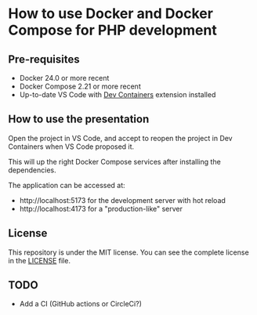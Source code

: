 # How to use Docker and Docker Compose for PHP development

## Pre-requisites

- Docker 24.0 or more recent
- Docker Compose 2.21 or more recent
- Up-to-date VS Code with [Dev Containers](https://marketplace.visualstudio.com/items?itemName=ms-vscode-remote.remote-containers) extension installed

## How to use the presentation

Open the project in VS Code, and accept to reopen the project in Dev Containers when VS Code proposed it.

This will up the right Docker Compose services after installing the dependencies.

The application can be accessed at:
- http://localhost:5173 for the development server with hot reload
- http://localhost:4173 for a "production-like" server

## License

This repository is under the MIT license. You can see the complete license in the [LICENSE](./LICENSE) file.

## TODO

- Add a CI (GitHub actions or CircleCi?)
